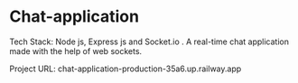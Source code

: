# Chat-application
Tech Stack: Node js, Express js and Socket.io . A real-time chat application made with the help of web sockets.
<P>Project URL: chat-application-production-35a6.up.railway.app</P>

